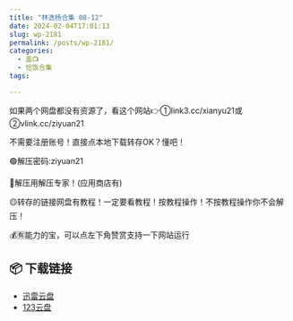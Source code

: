 ```yaml
---
title: "林逸杨合集 08-12"
date: 2024-02-04T17:01:13
slug: wp-2181
permalink: /posts/wp-2181/
categories:
  - 盖📺
  - 恰饭合集
tags:

---
```


如果两个网盘都没有资源了，看这个网站👉①link3.cc/xianyu21或②vlink.cc/ziyuan21

不需要注册账号！直接点本地下载转存OK？懂吧！

🟢解压密码:ziyuan21

🔵解压用解压专家！(应用商店有)

🟡转存的链接网盘有教程！一定要看教程！按教程操作！不按教程操作你不会解压！

💰🈶能力的宝，可以点左下角赞赏支持一下网站运行

## 📦 下载链接
- [迅雷云盘](https://blziyuan21.com/pay-download/2181?key=cc0b6f65cb&down_id=0)
- [123云盘](https://blziyuan21.com/pay-download/2181?key=cc0b6f65cb&down_id=1)

